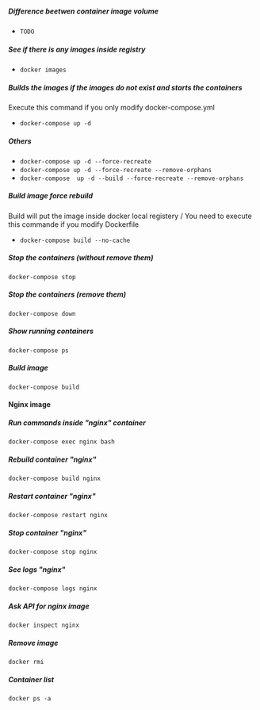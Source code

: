 ##### Difference beetwen container image volume
- ```TODO```

##### See if there is any images inside registry
- ```docker images```

##### Builds the images if the images do not exist and starts the containers
Execute this command if you only modify docker-compose.yml
- ```docker-compose up -d```
##### Others
- ```docker-compose up -d --force-recreate```
- ```docker-compose up -d --force-recreate --remove-orphans```
- ```docker-compose  up -d --build --force-recreate --remove-orphans```
##### Build image force rebuild
Build will put the image inside docker local registery / You need to execute this commande if you modify Dockerfile
- ```docker-compose build --no-cache```
##### Stop the containers (without remove them)
```docker-compose stop```
##### Stop the containers (remove them)
```docker-compose down```
##### Show running containers
```docker-compose ps```
##### Build image
```docker-compose build```

#### Nginx image
##### Run commands inside "nginx" container
```docker-compose exec nginx bash```
##### Rebuild container "nginx"
```docker-compose build nginx```
##### Restart container "nginx"
```docker-compose restart nginx```
##### Stop container "nginx"
```docker-compose stop nginx```
##### See logs "nginx"
```docker-compose logs nginx```
##### Ask API for nginx image
```docker inspect nginx```
##### Remove image
```docker rmi```
##### Container list
```docker ps -a```
